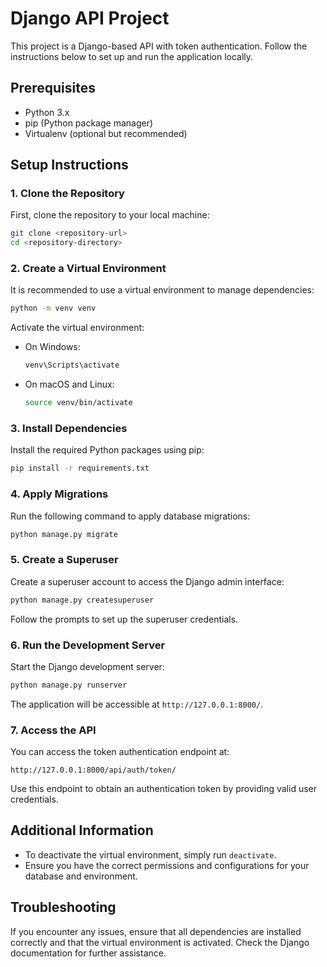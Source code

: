 # Django API Project

This project is a Django-based API with token authentication. Follow the instructions below to set up and run the application locally.

## Prerequisites

- Python 3.x
- pip (Python package manager)
- Virtualenv (optional but recommended)

## Setup Instructions

### 1. Clone the Repository

First, clone the repository to your local machine:

```bash
git clone <repository-url>
cd <repository-directory>
```

### 2. Create a Virtual Environment

It is recommended to use a virtual environment to manage dependencies:

```bash
python -m venv venv
```

Activate the virtual environment:

- On Windows:
  ```bash
  venv\Scripts\activate
  ```
- On macOS and Linux:
  ```bash
  source venv/bin/activate
  ```

### 3. Install Dependencies

Install the required Python packages using pip:

```bash
pip install -r requirements.txt
```

### 4. Apply Migrations

Run the following command to apply database migrations:

```bash
python manage.py migrate
```

### 5. Create a Superuser

Create a superuser account to access the Django admin interface:

```bash
python manage.py createsuperuser
```

Follow the prompts to set up the superuser credentials.

### 6. Run the Development Server

Start the Django development server:

```bash
python manage.py runserver
```

The application will be accessible at `http://127.0.0.1:8000/`.

### 7. Access the API

You can access the token authentication endpoint at:

```
http://127.0.0.1:8000/api/auth/token/
```

Use this endpoint to obtain an authentication token by providing valid user credentials.

## Additional Information

- To deactivate the virtual environment, simply run `deactivate`.
- Ensure you have the correct permissions and configurations for your database and environment.

## Troubleshooting

If you encounter any issues, ensure that all dependencies are installed correctly and that the virtual environment is activated. Check the Django documentation for further assistance.
